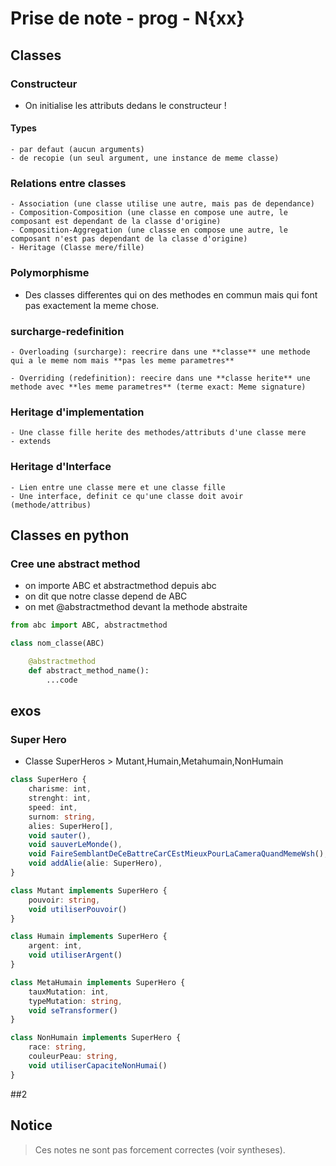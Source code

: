 # Prise de note - prog - N{xx}

## Classes

### Constructeur
- On initialise les attributs dedans le constructeur !
#### Types
    - par defaut (aucun arguments)
    - de recopie (un seul argument, une instance de meme classe)

### Relations entre classes
    - Association (une classe utilise une autre, mais pas de dependance)
    - Composition-Composition (une classe en compose une autre, le composant est dependant de la classe d'origine)
    - Composition-Aggregation (une classe en compose une autre, le composant n'est pas dependant de la classe d'origine)
    - Heritage (Classe mere/fille)

### Polymorphisme

- Des classes differentes qui on des methodes en commun mais qui font pas exactement la meme chose.

### surcharge-redefinition
    - Overloading (surcharge): reecrire dans une **classe** une methode qui a le meme nom mais **pas les meme parametres**

    - Overriding (redefinition): reecire dans une **classe herite** une methode avec **les meme parametres** (terme exact: Meme signature)

### Heritage d'implementation
    - Une classe fille herite des methodes/attributs d'une classe mere
    - extends

### Heritage d'Interface
    - Lien entre une classe mere et une classe fille
    - Une interface, definit ce qu'une classe doit avoir (methode/attribus)

## Classes en python

### Cree une abstract method

- on importe ABC et abstractmethod depuis abc
- on dit que notre classe depend de ABC
- on met @abstractmethod devant la methode abstraite

```py
from abc import ABC, abstractmethod

class nom_classe(ABC)

    @abstractmethod
    def abstract_method_name():
        ...code
```

## exos

### Super Hero

- Classe SuperHeros > Mutant,Humain,Metahumain,NonHumain

```typescript
class SuperHero {
    charisme: int,
    strenght: int,
    speed: int,
    surnom: string,
    alies: SuperHero[],
    void sauter(),
    void sauverLeMonde(),
    void FaireSemblantDeCeBattreCarCEstMieuxPourLaCameraQuandMemeWsh(),
    void addAlie(alie: SuperHero),
}

class Mutant implements SuperHero {
    pouvoir: string,
    void utiliserPouvoir()
}

class Humain implements SuperHero {
    argent: int,
    void utiliserArgent()
}

class MetaHumain implements SuperHero {
    tauxMutation: int,
    typeMutation: string,
    void seTransformer()
}

class NonHumain implements SuperHero {
    race: string,
    couleurPeau: string,
    void utiliserCapaciteNonHumai()
}
```

##2

## Notice

> Ces notes ne sont pas forcement correctes (voir syntheses).